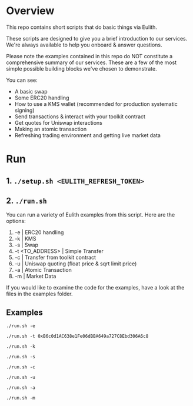 # Overview
This repo contains short scripts that do basic things via Eulith. 

These scripts are designed to give you a brief introduction to our services. We're always available to help
you onboard & answer questions.

Please note the examples contained in this repo do NOT constitute a comprehensive summary of our services. These
are a few of the most simple possible building blocks we've chosen to demonstrate.

You can see:

* A basic swap
* Some ERC20 handling
* How to use a KMS wallet (recommended for production systematic signing)
* Send transactions & interact with your toolkit contract
* Get quotes for Uniswap interactions
* Making an atomic transaction
* Refreshing trading environment and getting live market data

# Run
## 1. `./setup.sh <EULITH_REFRESH_TOKEN>`
## 2. `./run.sh`

You can run a variety of Eulith examples from this script. Here are the options:
1. -e   |  ERC20 handling
2. -k   |  KMS
3. -s   |  Swap 
4. -t <TO_ADDRESS>  |  Simple Transfer
5. -c               |  Transfer from toolkit contract
6. -u | Uniswap quoting (float price & sqrt limit price)
7. -a   |  Atomic Transaction
8. -m   |  Market Data


If you would like to examine the code for the examples, have a look at the files in the examples folder.

## Examples
`./run.sh -e`

`./run.sh -t 0xB6c0d1AC638e1Fe06dBBA649a727C8Ebd306A6c8`

`./run.sh -k`

`./run.sh -s`

`./run.sh -c`

`./run.sh -u`

`./run.sh -a`

`./run.sh -m`
